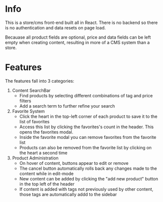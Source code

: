 # Info

This is a store/cms front-end built all in React. There is no backend so there is no authentication and data resets on page load.

Becauase all product fields are optional, price and data fields can be left empty when creating content, resulting in more of a CMS system than a store.

# Features

The features fall into 3 categories:

1. Content SearchBar
    * Find products by selecting different combinations of tag and price filters
    * Add a search term to further refine your search
2. Favorite System
    * Click the heart in the top-left corner of each product to save it to the list of favorites
    * Access this list by clicking the favorites's count in the header. This opens the favorites modal.
    * Inside the favorite modal you can remove favorites from the favorite list
    * Products can also be removed from the favorite list by clicking on the heart a second time
3. Product Administration
    * On hover of content, buttons appear to edit or remove
    * The cancel button automatically rolls back any changes made to the content while in edit-mode
    * New content can be added by clicking the "add new product" button in the top left of the header
    * If content is added with tags not previously used by other content, those tags are automatically addd to the sidebar




